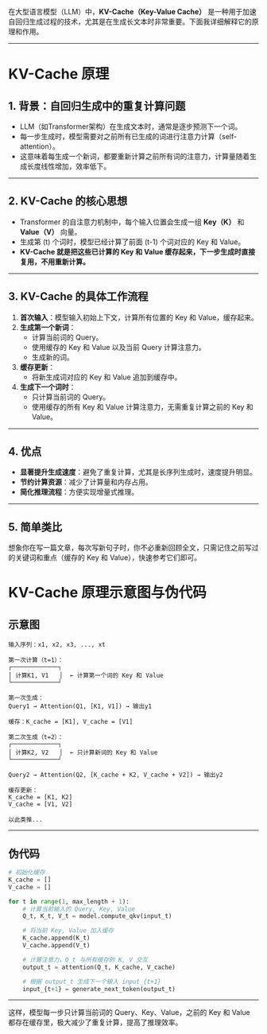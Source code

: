 在大型语言模型（LLM）中，**KV-Cache（Key-Value Cache）** 是一种用于加速自回归生成过程的技术，尤其是在生成长文本时非常重要。下面我详细解释它的原理和作用。

---

# KV-Cache 原理

## 1. 背景：自回归生成中的重复计算问题

- LLM（如Transformer架构）在生成文本时，通常是逐步预测下一个词。
- 每一步生成时，模型需要对之前所有已生成的词进行注意力计算（self-attention）。
- 这意味着每生成一个新词，都要重新计算之前所有词的注意力，计算量随着生成长度线性增加，效率低下。

---

## 2. KV-Cache 的核心思想

- Transformer 的自注意力机制中，每个输入位置会生成一组 **Key（K）** 和 **Value（V）** 向量。
- 生成第 \(t\) 个词时，模型已经计算了前面 \(t-1\) 个词对应的 Key 和 Value。
- **KV-Cache 就是把这些已计算的 Key 和 Value 缓存起来，下一步生成时直接复用，不用重新计算。**

---

## 3. KV-Cache 的具体工作流程

1. **首次输入**：模型输入初始上下文，计算所有位置的 Key 和 Value，缓存起来。
2. **生成第一个新词**：
   - 计算当前词的 Query。
   - 使用缓存的 Key 和 Value 以及当前 Query 计算注意力。
   - 生成新的词。
3. **缓存更新**：
   - 将新生成词对应的 Key 和 Value 追加到缓存中。
4. **生成下一个词时**：
   - 只计算当前词的 Query。
   - 使用缓存的所有 Key 和 Value 计算注意力，无需重复计算之前的 Key 和 Value。

---

## 4. 优点

- **显著提升生成速度**：避免了重复计算，尤其是长序列生成时，速度提升明显。
- **节约计算资源**：减少了计算量和内存占用。
- **简化推理流程**：方便实现增量式推理。

---

## 5. 简单类比

想象你在写一篇文章，每次写新句子时，你不必重新回顾全文，只需记住之前写过的关键词和重点（缓存的 Key 和 Value），快速参考它们即可。

# KV-Cache 原理示意图与伪代码

## 示意图

```
输入序列：x1, x2, x3, ..., xt

第一次计算（t=1）：
┌─────────────┐
│ 计算K1, V1   │  ← 计算第一个词的 Key 和 Value
└─────────────┘

第一次生成：
Query1 → Attention(Q1, [K1, V1]) → 输出y1

缓存：K_cache = [K1], V_cache = [V1]

第二次生成（t=2）：
┌─────────────┐
│ 计算K2, V2   │  ← 只计算新词的 Key 和 Value
└─────────────┘

Query2 → Attention(Q2, [K_cache + K2, V_cache + V2]) → 输出y2

缓存更新：
K_cache = [K1, K2]
V_cache = [V1, V2]

以此类推...
```

---

## 伪代码

```python
# 初始化缓存
K_cache = []
V_cache = []

for t in range(1, max_length + 1):
    # 计算当前输入的 Query, Key, Value
    Q_t, K_t, V_t = model.compute_qkv(input_t)

    # 将当前 Key, Value 加入缓存
    K_cache.append(K_t)
    V_cache.append(V_t)

    # 计算注意力，Q_t 与所有缓存的 K, V 交互
    output_t = attention(Q_t, K_cache, V_cache)

    # 根据 output_t 生成下一个输入 input_{t+1}
    input_{t+1} = generate_next_token(output_t)
```

---

这样，模型每一步只计算当前词的 Query、Key、Value，之前的 Key 和 Value 都存在缓存里，极大减少了重复计算，提高了推理效率。
